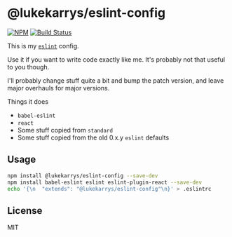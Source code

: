 # @lukekarrys/eslint-config

[![NPM](https://img.shields.io/npm/v/@lukekarrys/eslint-config.svg)](https://www.npmjs.com/package/@lukekarrys/eslint-config)
[![Build Status](https://img.shields.io/travis/lukekarrys/eslint-config/master.svg)](https://travis-ci.org/lukekarrys/eslint-config)

This is my [`eslint`](http://eslint.org/) config.

Use it if you want to write code exactly like me. It's probably not that useful to you though.

I'll probably change stuff quite a bit and bump the patch version, and leave major overhauls for major versions.

Things it does

- `babel-eslint`
- `react`
- Some stuff copied from `standard`
- Some stuff copied from the old 0.x.y `eslint` defaults


## Usage

```sh
npm install @lukekarrys/eslint-config --save-dev
npm install babel-eslint eslint eslint-plugin-react --save-dev
echo '{\n  "extends": "@lukekarrys/eslint-config"\n}' > .eslintrc
```

## License

MIT
